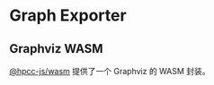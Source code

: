 # Graph Exporter

## Graphviz WASM

[@hpcc-js/wasm](https://github.com/hpcc-systems/hpcc-js-wasm) 提供了一个 Graphviz 的 WASM 封装。

